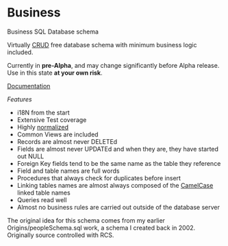 Business
========
Business SQL Database schema

Virtually [CRUD]( http://en.wikipedia.org/wiki/Create,_read,_update_and_delete) free database schema with minimum business logic included.

Currently in **pre-Alpha**, and may change significantly before Alpha release.  Use in this state **at your own risk**.

[Documentation](https://github.com/jazd/Business/wiki)

*Features*
* i18N from the start
* Extensive Test coverage
* Highly [normalized](http://en.wikipedia.org/wiki/Database_normalization)
* Common Views are included
* Records are almost never DELETEd
* Fields are almost never UPDATEd and when they are, they have started out NULL
* Foreign Key fields tend to be the same name as the table they reference
* Field and table names are full words
* Procedures that always check for duplicates before insert
* Linking tables names are almost always composed of the [CamelCase](http://en.wikipedia.org/wiki/CamelCase) linked table names
* Queries read well
* Almost no business rules are carried out outside of the database server

The original idea for this schema comes from my earlier Origins/peopleSchema.sql work, a schema I created back in 2002.  Originally source controlled with RCS.
